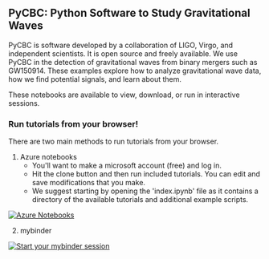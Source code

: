 ## PyCBC: Python Software to Study Gravitational Waves ##
PyCBC is software developed by a collaboration of LIGO, Virgo, and independent scientists. It is open source and freely available. We use PyCBC in the detection of gravitational waves from binary mergers such as GW150914. These examples explore how to analyze gravitational wave data, how we find potential signals, and learn about them.

These notebooks are available to view, download, or run in interactive sessions.

### Run tutorials from your browser! ###
There are two main methods to run tutorials from your browser. 

1. Azure notebooks
   * You'll want to make a microsoft account (free) and log in.
   * Hit the clone button and then run included tutorials. You can edit and save modifications that you make.
   * We suggest starting by opening the 'index.ipynb' file as it contains a directory of the available tutorials and additional example scripts.

[![Azure Notebooks](https://notebooks.azure.com/launch.png)](https://notebooks.azure.com/nitz/libraries/pycbc)

2. mybinder

[![Start your mybinder session](http://mybinder.org/badge.svg)](https://mybinder.org/v2/gh/gwastro/PyCBC-Tutorials/master?filepath=index.ipynb)
